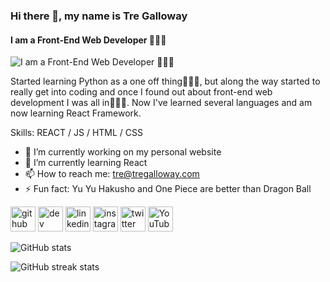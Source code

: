 ### Hi there 👋, my name is Tre Galloway
#### I am a Front-End Web Developer 🧑🏽‍💻
![I am a Front-End Web Developer 🧑🏽‍💻](https://twitter.com/bytregalloway/header_photo)

Started learning Python as a one off thing🤷🏽‍♂️, but along the way started to really get into coding and once I found out about front-end web development I was all in🧑🏽‍💻. Now I've learned several languages and am now learning React Framework.

Skills: REACT / JS / HTML / CSS

- 🔭 I’m currently working on my personal website 
- 🌱 I’m currently learning React 
- 📫 How to reach me: tre@tregalloway.com 
- ⚡ Fun fact: Yu Yu Hakusho and One Piece are better than Dragon Ball 


[<img src='https://cdn.jsdelivr.net/npm/simple-icons@3.0.1/icons/github.svg' alt='github' height='40'>](https://github.com/tregalloway)  [<img src='https://cdn.jsdelivr.net/npm/simple-icons@3.0.1/icons/dev-dot-to.svg' alt='dev' height='40'>](https://dev.to/tregalloway)  [<img src='https://cdn.jsdelivr.net/npm/simple-icons@3.0.1/icons/linkedin.svg' alt='linkedin' height='40'>](https://www.linkedin.com/in/tregalloway/)  [<img src='https://cdn.jsdelivr.net/npm/simple-icons@3.0.1/icons/instagram.svg' alt='instagram' height='40'>](https://www.instagram.com/bytregalloway/)  [<img src='https://cdn.jsdelivr.net/npm/simple-icons@3.0.1/icons/twitter.svg' alt='twitter' height='40'>](https://twitter.com/bytregalloway)  [<img src='https://cdn.jsdelivr.net/npm/simple-icons@3.0.1/icons/youtube.svg' alt='YouTube' height='40'>](https://www.youtube.com/channel/UCRQPGu1zovYhIdP86WCTKLw)  

![GitHub stats](https://github-readme-stats.vercel.app/api?username=tregalloway&show_icons=true)  

![GitHub streak stats](https://github-readme-streak-stats.herokuapp.com/?user=tregalloway)  


